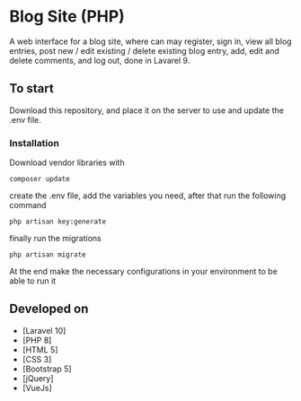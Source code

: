# Blog Site (PHP)

A web interface for a blog site, where can may register, sign in, view all blog entries, post new / edit existing / delete existing blog entry, add, edit and delete comments, and log out, done in Lavarel 9.

## To start

Download this repository, and place it on the server to use and update the .env file.

### Installation

Download vendor libraries with

```
composer update
```
create the .env file, add the variables you need, after that run the following command

```
php artisan key:generate
```

finally run the migrations

```
php artisan migrate
```
At the end make the necessary configurations in your environment to be able to run it

## Developed on

* [Laravel 10]
* [PHP 8]
* [HTML 5]
* [CSS 3]
* [Bootstrap 5]
* [jQuery]
* [VueJs]
